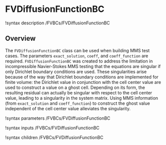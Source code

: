 # FVDiffusionFunctionBC

!syntax description /FVBCs/FVDiffusionFunctionBC

## Overview

The `FVDiffusionFunctionBC` class can be used when building MMS test cases. The
parameters `exact_solution`, `coeff`, and `coeff_function` are
required.  `FVDiffusionFunctionBC` was created to
address the limitation in incompressible Navier-Stokes MMS testing that the
equations are singular if only Dirichlet boundary conditions are used. These
singularities arise because of the way that Dirichlet boundary conditions are
implemented for finite volume: the Dirichlet value in conjunction with the cell
center value are used to construct a value on a ghost cell. Depending on its
form, the resulting residual can actually be singular with respect to the cell
center value, leading to a singularity in the system matrix. Using MMS
information (from `exact_solution` and `coeff_function`) to construct the ghost
value independent of the cell center value
alleviates the singularity.

!syntax parameters /FVBCs/FVDiffusionFunctionBC

!syntax inputs /FVBCs/FVDiffusionFunctionBC

!syntax children /FVBCs/FVDiffusionFunctionBC
